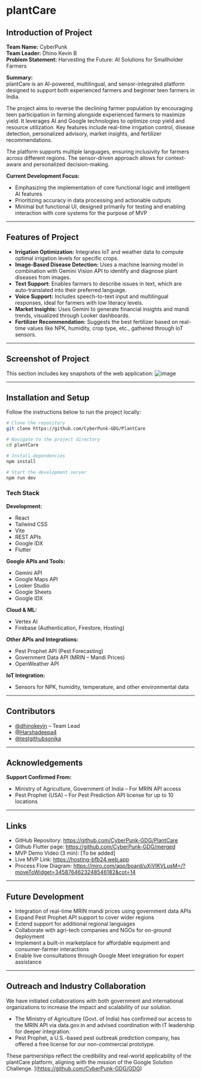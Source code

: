 # plantCare

## Introduction of Project

**Team Name:** CyberPunk  
**Team Leader:** Dhino Kevin B  
**Problem Statement:** Harvesting the Future: AI Solutions for Smallholder Farmers

**Summary:**  
plantCare is an AI-powered, multilingual, and sensor-integrated platform designed to support both experienced farmers and beginner teen farmers in India.

The project aims to reverse the declining farmer population by encouraging teen participation in farming alongside experienced farmers to maximize yield. It leverages AI and Google technologies to optimize crop yield and resource utilization. Key features include real-time irrigation control, disease detection, personalized advisory, market insights, and fertilizer recommendations.

The platform supports multiple languages, ensuring inclusivity for farmers across different regions. The sensor-driven approach allows for context-aware and personalized decision-making.

**Current Development Focus:**

- Emphasizing the implementation of core functional logic and intelligent AI features
- Prioritizing accuracy in data processing and actionable outputs
- Minimal but functional UI, designed primarily for testing and enabling interaction with core systems for the purpose of MVP

---

## Features of Project

- **Irrigation Optimization:** Integrates IoT and weather data to compute optimal irrigation levels for specific crops.
- **Image-Based Disease Detection:** Uses a machine learning model in combination with Gemini Vision API to identify and diagnose plant diseases from images.
- **Text Support:** Enables farmers to describe issues in text, which are auto-translated into their preferred language.
- **Voice Support:** Includes speech-to-text input and multilingual responses, ideal for farmers with low literacy levels.
- **Market Insights:** Uses Gemini to generate financial insights and mandi trends, visualized through Looker dashboards.
- **Fertilizer Recommendation:** Suggests the best fertilizer based on real-time values like NPK, humidity, crop type, etc., gathered through IoT sensors.

---

## Screenshot of Project

This section includes key snapshots of the web application:
![image](https://github.com/user-attachments/assets/b06cd153-3327-4897-b66f-caa8bc3b71fa)

---

## Installation and Setup

Follow the instructions below to run the project locally:

```bash
# Clone the repository
git clone https://github.com/CyberPunk-GDG/PlantCare

# Navigate to the project directory
cd plantCare

# Install dependencies
npm install

# Start the development server
npm run dev
```

### Tech Stack

**Development:**  
- React  
- Tailwind CSS  
- Vite  
- REST APIs  
- Google IDX
- Flutter

**Google APIs and Tools:**  
- Gemini API  
- Google Maps API  
- Looker Studio  
- Google Sheets  
- Google IDX  

**Cloud & ML:**  
- Vertex AI  
- Firebase (Authentication, Firestore, Hosting)  

**Other APIs and Integrations:**  
- Pest Prophet API (Pest Forecasting)  
- Government Data API (MRIN – Mandi Prices)
- OpenWeather API

**IoT Integration:**  
- Sensors for NPK, humidity, temperature, and other environmental data

---

## Contributors

- [@dhinokevin](https://github.com/dhinokevin) – Team Lead  
- [@Harshadeepa4](https://github.com/Harshadeepa4)
- [@testgithubsonika](https://github.com/testgithubsonika)

---

## Acknowledgements

**Support Confirmed From:**

- Ministry of Agriculture, Government of India – For MRIN API access  
- Pest Prophet (USA) – For Pest Prediction API license for up to 10 locations

---

## Links

- GitHub Repository: https://github.com/CyberPunk-GDG/PlantCare 
- Github Flutter page: https://github.com/CyberPunk-GDG/merged
- MVP Demo Video (3 min): [To be added]  
- Live MVP Link: https://hosting-bfb24.web.app
- Process Flow Diagram: https://miro.com/app/board/uXjVIKVLusM=/?moveToWidget=3458764623248546182&cot=14

---

## Future Development

- Integration of real-time MRIN mandi prices using government data APIs  
- Expand Pest Prophet API support to cover wider regions  
- Extend support for additional regional languages  
- Collaborate with agri-tech companies and NGOs for on-ground deployment  
- Implement a built-in marketplace for affordable equipment and consumer-farmer interactions  
- Enable live consultations through Google Meet integration for expert assistance

---

## Outreach and Industry Collaboration

We have initiated collaborations with both government and international organizations to increase the impact and scalability of our solution.

- The Ministry of Agriculture (Govt. of India) has confirmed our access to the MRIN API via data.gov.in and advised coordination with IT leadership for deeper integration.
- Pest Prophet, a U.S.-based pest outbreak prediction company, has offered a free license for our non-commercial prototype.

These partnerships reflect the credibility and real-world applicability of the plantCare platform, aligning with the mission of the Google Solution Challenge.
](https://github.com/CyberPunk-GDG/GDG)
